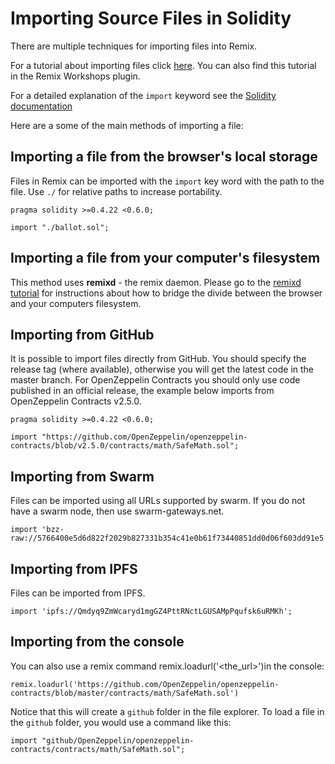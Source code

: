 Importing Source Files in Solidity
==================================

There are multiple techniques for importing files into Remix.

For a tutorial about importing files click [here](https://github.com/ethereum/remix-workshops/tree/master/LoadingContent).  You can also find this tutorial in the Remix Workshops plugin.

For a detailed explanation of the `import` keyword see the
[Solidity documentation](https://solidity.readthedocs.io/en/develop/layout-of-source-files.html?highlight=import#importing-other-source-files)

Here are a some of the main methods of importing a file:

Importing a file from the browser's local storage
-------------------------------------------------

Files in Remix can be imported with the `import` key word with the path to the file. Use ```./``` for relative paths to increase portability.
```
pragma solidity >=0.4.22 <0.6.0;

import "./ballot.sol";
```


Importing a file from your computer's filesystem
-------------------------------------------------

This method uses **remixd** - the remix daemon.  Please go to the [remixd tutorial](remixd.html) for instructions about how to bridge the divide between the browser and your computers filesystem.


Importing from GitHub
---------------------

It is possible to import files directly from GitHub.  You should specify the release tag (where available), otherwise you will get the latest code in the master branch.  For OpenZeppelin Contracts you should only use code published in an official release, the example below imports from OpenZeppelin Contracts v2.5.0.

```
pragma solidity >=0.4.22 <0.6.0;

import "https://github.com/OpenZeppelin/openzeppelin-contracts/blob/v2.5.0/contracts/math/SafeMath.sol";

```

Importing from Swarm
--------------------

Files can be imported using all URLs supported by swarm. 
If you do not have a swarm node, then use swarm-gateways.net.

```
import 'bzz-raw://5766400e5d6d822f2029b827331b354c41e0b61f73440851dd0d06f603dd91e5';
```

Importing from IPFS
--------------------

Files can be imported from IPFS. 

```
import 'ipfs://Qmdyq9ZmWcaryd1mgGZ4PttRNctLGUSAMpPqufsk6uRMKh';
```

Importing from the console
--------------------------

You can also use a remix command remix.loadurl('<the_url>')in the console:

```
remix.loadurl('https://github.com/OpenZeppelin/openzeppelin-contracts/blob/master/contracts/math/SafeMath.sol')
```

Notice that this will create a `github` folder in the file explorer.  To load a file in the `github` folder, you would use a command like this:

```
import "github/OpenZeppelin/openzeppelin-contracts/contracts/math/SafeMath.sol";
```

